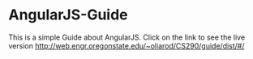 # AngularJS-Guide
This is a simple Guide about AngularJS. Click on the link to see the live version
http://web.engr.oregonstate.edu/~oliarod/CS290/guide/dist/#/
